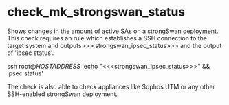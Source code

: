 # check_mk_strongswan_status

Shows changes in the amount of active SAs on a strongSwan deployment.
This check requires an rule which establishes a SSH connection to the target system and outputs <<<strongswan_ipsec_status>>> and the output of 'ipsec status'.

ssh root@$HOSTADDRESS$ 'echo "<<<strongswan_ipsec_status>>>" && ipsec status'

The check is also able to check appliances like Sophos UTM or any other SSH-enabled strongSwan deployment.

